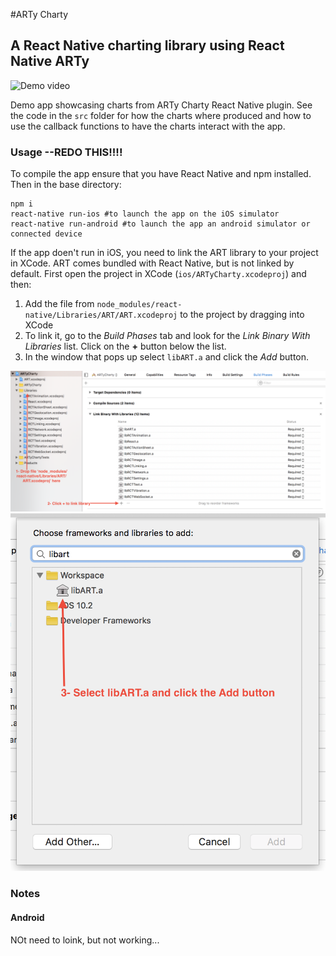 #ARTy Charty
## A React Native charting library using React Native ARTy
![Demo video](https://github.com/redpandatronicsuk/arty-charty-demo/raw/master/stuff/output-5fps.gif)

Demo app showcasing charts from ARTy Charty React Native plugin.
See the code in the `src` folder for how the charts where produced and 
how to use the callback functions to have the charts interact with the app.

### Usage --REDO THIS!!!!
To compile the app ensure that you have React Native and npm installed.
Then in the base directory:
```
npm i
react-native run-ios #to launch the app on the iOS simulator
react-native run-android #to launch the app an android simulator or connected device
```

If the app doen't run in iOS, you need to link the ART library to your project in XCode.
ART comes bundled with React Native, but is not linked by default.
First open the project in XCode (`ios/ARTyCharty.xcodeproj`) and then:

1. Add the file from `node_modules/react-native/Libraries/ART/ART.xcodeproj` to the project by dragging into XCode
2. To link it, go to the *Build Phases* tab and look for the *Link Binary With Libraries* list.
Click on the **+** button below the list.
3. In the window that pops up select `libART.a` and click the *Add* button.

![XCode instructions 1](https://github.com/redpandatronicsuk/arty-charty-demo/raw/master/stuff/xcode-instructions-1.png)
![XCode instructions 2](https://github.com/redpandatronicsuk/arty-charty-demo/raw/master/stuff/xcode-instructions-2.png)

### Notes
#### Android
NOt need to loink, but not working...
